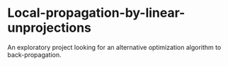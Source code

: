 # Local-propagation-by-linear-unprojections
An exploratory project looking for an alternative optimization algorithm to back-propagation.
